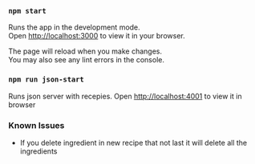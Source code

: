 ### `npm start`

Runs the app in the development mode.\
Open [http://localhost:3000](http://localhost:3000) to view it in your browser.

The page will reload when you make changes.\
You may also see any lint errors in the console.

### `npm run json-start`

Runs json server with recepies.
Open [http://localhost:4001](http://localhost:4001) to view it in browser

### Known Issues

- If you delete ingredient in new recipe that not last it will delete all the ingredients
